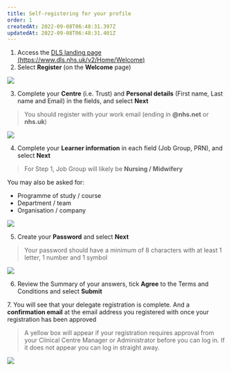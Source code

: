 ```yaml
---
title: Self-registering for your profile
order: 1
createdAt: 2022-09-08T06:48:31.397Z
updatedAt: 2022-09-08T06:48:31.401Z
---
```

1. Access the [DLS landing page (https://www.dls.nhs.uk/v2/Home/Welcome​)](https://www.dls.nhs.uk/v2/Home/Welcome​)
2. ​Select **Register** (on the **Welcome** page)

![](/img/self-registering_1.png)

3. ​Complete your **Centre** (i.e. Trust) and **Personal details** (First name, Last name and Email) in the fields, and select **Next**

> You should register with your work email (ending in **@nhs.net** or **nhs.uk**)

![](/img/self-registering_2.png)

4. Complete your **Learner information** in each field (Job Group, PRN)​, and select **Next**

> For Step 1, Job Group will likely be **Nursing / Midwifery**

Y﻿ou may also be asked for:

* Programme of study / course
* Department / team
* Organisation / company

![](/img/self-registering_3.png)

5. Create your **Password** and select **Next**

> Your password should have a minimum of 8 characters with at least 1 letter, 1 number and 1 symbol​​​

![](/img/self-registering_4.png)

6. Review the Summary of your answers, tick **Agree** to the Terms and Conditions and select **Submit** 

7﻿. You will see that your delegate registration is complete. And a **confirmation email** at the email address you registered with once your registration has been approved

> A yellow box will appear if your registration requires approval from your Clinical Centre Manager or Administrator before you can log in. If it does not appear you can log in straight away.

![](/img/em-1-06-Self-register.jpg)